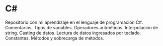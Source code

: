 # C#
Repositorio con mi aprendizaje en el lenguaje de programación C#. Comentarios. Tipos de variables. Operadores aritméticos. Interpolación de string. Casting de datos. Lectura de datos ingresados por teclado. Constantes. Métodos y sobrecarga de métodos.
